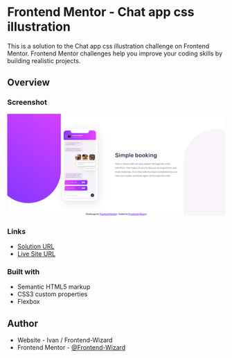 # Frontend Mentor - Chat app css illustration

This is a solution to the Chat app css illustration challenge on Frontend Mentor. Frontend Mentor challenges help you improve your coding skills by building realistic projects. 

## Overview

### Screenshot

![](Images/screenshot.jpg)

### Links

- [Solution URL](https://github.com/Frontend-Wizard/chat-app-css-illustration)
- [Live Site URL](https://Frontend-Wizard.github.io/chat-app-css-illustration)

### Built with

- Semantic HTML5 markup
- CSS3 custom properties
- Flexbox

## Author

- Website - Ivan / Frontend-Wizard
- Frontend Mentor - [@Frontend-Wizard](https://www.frontendmentor.io/profile/Frontend-Wizard)
